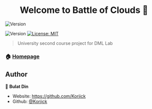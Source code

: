 <h1 align="center">Welcome to Battle of Clouds 👋</h1>
<img alt="Version" src="https://user-images.githubusercontent.com/32599955/174463945-1e8a0db2-e14f-453a-9dd9-9ca41825ca81.png" />
<p>
  <img alt="Version" src="https://img.shields.io/badge/version-1.0-blue.svg?cacheSeconds=2592000" />
  <a href="#" target="_blank">
    <img alt="License: MIT" src="https://img.shields.io/badge/License-MIT-yellow.svg" />
  </a>
</p>

> University second course project for DML Lab

### 🏠 [Homepage](https://github.com/Korjick/CPP-Basic-XORList)

## Author

👤 **Bulat Din**

* Website: https://github.com/Korjick
* Github: [@Korjick](https://github.com/Korjick)
